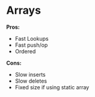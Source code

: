 # Arrays

**Pros:**
* Fast Lookups
* Fast push/op
* Ordered

**Cons:**
* Slow inserts
* Slow deletes
* Fixed size if using static array